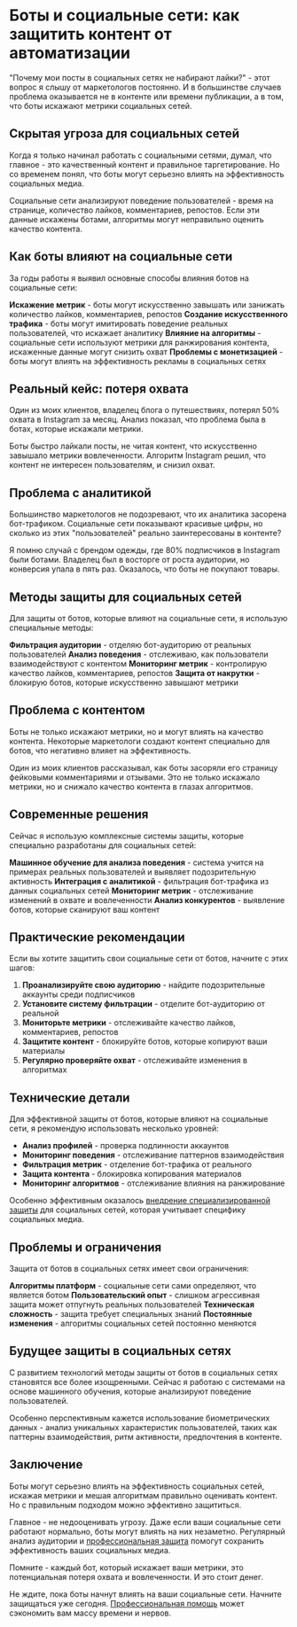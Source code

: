 ﻿# Боты и социальные сети: как защитить контент от автоматизации

"Почему мои посты в социальных сетях не набирают лайки?" - этот вопрос я слышу от маркетологов постоянно. И в большинстве случаев проблема оказывается не в контенте или времени публикации, а в том, что боты искажают метрики социальных сетей.

## Скрытая угроза для социальных сетей

Когда я только начинал работать с социальными сетями, думал, что главное - это качественный контент и правильное таргетирование. Но со временем понял, что боты могут серьезно влиять на эффективность социальных медиа.

Социальные сети анализируют поведение пользователей - время на странице, количество лайков, комментариев, репостов. Если эти данные искажены ботами, алгоритмы могут неправильно оценить качество контента.

## Как боты влияют на социальные сети

За годы работы я выявил основные способы влияния ботов на социальные сети:

**Искажение метрик** - боты могут искусственно завышать или занижать количество лайков, комментариев, репостов
**Создание искусственного трафика** - боты могут имитировать поведение реальных пользователей, что искажает аналитику
**Влияние на алгоритмы** - социальные сети используют метрики для ранжирования контента, искаженные данные могут снизить охват
**Проблемы с монетизацией** - боты могут влиять на эффективность рекламы в социальных сетях

## Реальный кейс: потеря охвата

Один из моих клиентов, владелец блога о путешествиях, потерял 50% охвата в Instagram за месяц. Анализ показал, что проблема была в ботах, которые искажали метрики.

Боты быстро лайкали посты, не читая контент, что искусственно завышало метрики вовлеченности. Алгоритм Instagram решил, что контент не интересен пользователям, и снизил охват.

## Проблема с аналитикой

Большинство маркетологов не подозревают, что их аналитика засорена бот-трафиком. Социальные сети показывают красивые цифры, но сколько из этих "пользователей" реально заинтересованы в контенте?

Я помню случай с брендом одежды, где 80% подписчиков в Instagram были ботами. Владелец был в восторге от роста аудитории, но конверсия упала в пять раз. Оказалось, что боты не покупают товары.

## Методы защиты для социальных сетей

Для защиты от ботов, которые влияют на социальные сети, я использую специальные методы:

**Фильтрация аудитории** - отделяю бот-аудиторию от реальных пользователей
**Анализ поведения** - отслеживаю, как пользователи взаимодействуют с контентом
**Мониторинг метрик** - контролирую качество лайков, комментариев, репостов
**Защита от накрутки** - блокирую ботов, которые искусственно завышают метрики

## Проблема с контентом

Боты не только искажают метрики, но и могут влиять на качество контента. Некоторые маркетологи создают контент специально для ботов, что негативно влияет на эффективность.

Один из моих клиентов рассказывал, как боты засоряли его страницу фейковыми комментариями и отзывами. Это не только искажало метрики, но и снижало качество контента в глазах алгоритмов.

## Современные решения

Сейчас я использую комплексные системы защиты, которые специально разработаны для социальных сетей:

**Машинное обучение для анализа поведения** - система учится на примерах реальных пользователей и выявляет подозрительную активность
**Интеграция с аналитикой** - фильтрация бот-трафика из данных социальных сетей
**Мониторинг метрик** - отслеживание изменений в охвате и вовлеченности
**Анализ конкурентов** - выявление ботов, которые сканируют ваш контент

## Практические рекомендации

Если вы хотите защитить свои социальные сети от ботов, начните с этих шагов:

1. **Проанализируйте свою аудиторию** - найдите подозрительные аккаунты среди подписчиков
2. **Установите систему фильтрации** - отделите бот-аудиторию от реальной
3. **Мониторьте метрики** - отслеживайте качество лайков, комментариев, репостов
4. **Защитите контент** - блокируйте ботов, которые копируют ваши материалы
5. **Регулярно проверяйте охват** - отслеживайте изменения в алгоритмах

## Технические детали

Для эффективной защиты от ботов, которые влияют на социальные сети, я рекомендую использовать несколько уровней:

- **Анализ профилей** - проверка подлинности аккаунтов
- **Мониторинг поведения** - отслеживание паттернов взаимодействия
- **Фильтрация метрик** - отделение бот-трафика от реального
- **Защита контента** - блокировка копирования материалов
- **Мониторинг алгоритмов** - отслеживание влияния на ранжирование

Особенно эффективным оказалось [внедрение специализированной защиты](https://progaem.com/ustanovka-antibota-usluga-po-zashhite-ot-botov-vashih-sajtov-na-razlichnyh-cms-sistemah.html) для социальных сетей, которая учитывает специфику социальных медиа.

## Проблемы и ограничения

Защита от ботов в социальных сетях имеет свои ограничения:

**Алгоритмы платформ** - социальные сети сами определяют, что является ботом
**Пользовательский опыт** - слишком агрессивная защита может отпугнуть реальных пользователей
**Техническая сложность** - защита требует специальных знаний
**Постоянные изменения** - алгоритмы социальных сетей постоянно меняются

## Будущее защиты в социальных сетях

С развитием технологий методы защиты от ботов в социальных сетях становятся все более изощренными. Сейчас я работаю с системами на основе машинного обучения, которые анализируют поведение пользователей.

Особенно перспективным кажется использование биометрических данных - анализ уникальных характеристик пользователей, таких как паттерны взаимодействия, ритм активности, предпочтения в контенте.

## Заключение

Боты могут серьезно влиять на эффективность социальных сетей, искажая метрики и мешая алгоритмам правильно оценивать контент. Но с правильным подходом можно эффективно защититься.

Главное - не недооценивать угрозу. Даже если ваши социальные сети работают нормально, боты могут влиять на них незаметно. Регулярный анализ аудитории и [профессиональная защита](https://progaem.com/ustanovka-antibota-usluga-po-zashhite-ot-botov-vashih-sajtov-na-razlichnyh-cms-sistemah.html) помогут сохранить эффективность ваших социальных медиа.

Помните - каждый бот, который искажает ваши метрики, это потенциальная потеря охвата и вовлеченности. И это стоит денег.

Не ждите, пока боты начнут влиять на ваши социальные сети. Начните защищаться уже сегодня. [Профессиональная помощь](https://progaem.com/ustanovka-antibota-usluga-po-zashhite-ot-botov-vashih-sajtov-na-razlichnyh-cms-sistemah.html) может сэкономить вам массу времени и нервов.





